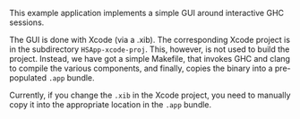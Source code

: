 This example application implements a simple GUI around interactive GHC sessions.

The GUI is done with Xcode (via a .xib). The corresponding Xcode project is in the subdirectory `HSApp-xcode-proj`. This, however, is not used to build the project. Instead, we have got a simple Makefile, that invokes GHC and clang to compile the various components, and finally, copies the binary into a pre-populated `.app` bundle.

Currently, if you change the `.xib` in the Xcode project, you need to manually copy it into the appropriate location in the `.app` bundle.
